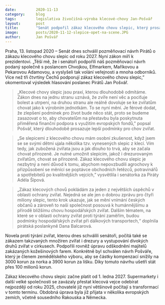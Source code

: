 ```yaml
---
date:         2020-11-13
category:     blog
tags:         legislativa živočišná-výroba klecové-chovy Jan-Pošvář
layout:       post
title:        "Senát podpořil zákaz klecového chovu slepic, který prosazovali Piráti. Nyní zákon míří k prezidentovi"
image:        posts/2020-11-12-slepice-opet-na-scene.JPG
author:       Jan Pošvář
---
```


Praha, 13. listopad 2020 –  Senát dnes schválil pozměňovací návrh Pirátů o zákazu klecového chovu slepic od roku 2027. Nyní zákon míří k prezidentovi. „Těší mě, že i senátoři podpořili náš pozměňovací návrh podaný společně s poslancem Chvojkou, Elfmarkem, Maříkovou a Pekarovou Adamovou, a vyslyšeli tak volání veřejnosti a mnoha odborníků. Více než tři čtvrtiny Čechů podporují zákaz klecového chovu slepic,” okomentoval výsledek hlasování poslanec Pirátů Jan Pošvář. 


> „Klecové chovy slepic jsou praxí, kterou dlouhodobě odmítáme. Zákon dnes na jednu stranu uznává, že zvíře není věc a pociťuje bolest a utrpení, na druhou stranu ale reálně dovoluje se ke zvířatům chovat jako k výrobním jednotkám. To se nyní mění. Je férové dodat, že zlepšení podmínek pro život bude něco stát, proto se budeme zasazovat o to, aby chovatelům na přestavbu byla poskytnuta přiměřená finanční podpora s využitím evropských fondů," popsal Pošvář, který dlouhodobě  prosazuje lepší podmínky pro chov zvířat. 


> „Se slepicemi z klecového chovu mám osobní zkušenost, když jsem se se svými dětmi ujala několika tzv. vynesených slepic z klecí. Vím tedy, jak zubožená zvířata jsou a jak dlouho to trvá, aby se začala chovat přirozeně. Je nutné umožnit slepicím, jakož i drezurovaným zvířatům, chovat se přirozeně. Zákaz klecového chovu slepic je nezbytný a není důvod k tomu, abychom nepovzbudili agrochovy k přizpůsobení se měnící se poptávce obchodních řetězců, potravinářů a spotřebitelů po kvalitnějších vejcích,” vysvětlila i senátorka za Piráty Adéla Šípová.


> „Zákaz klecových chovů pokládám za jeden z největších úspěchů v oblasti ochrany zvířat. Nejedná se ale jen o dobrou zprávu pro čtyři miliony slepic, tento krok ukazuje, jak se mění vnímání českých občanů a zároveň to naši společnost posouvá k humánnějšímu a přírodě bližšímu chovu hospodářských zvířat. Dalším tématem, na které se v oblasti ochrany zvířat proti týrání zaměřím, budou podmínky hospodářských zvířat při dálkových transportech,“ doplnila pirátská poslankyně Dana Balcarová.


Novela proti týrání zvířat, kterou dnes schválili senátoři, počítá také se zákazem takzvaných množíren zvířat i drezury a vystupování divokých druhů zvířat v cirkusech. Podpořili rovněž úpravu odškodnění majitelů zakázaných kožešinových farem. Konkrétně byl schválen návrh Pošváře, který je členem zemědělského výboru, aby se částky kompenzací snížily na 3000 korun za norka a 3900 korun za lišku. Díky tomuto návrhu ušetří stát přes 100 milionů korun.


Zákaz klecového chovu slepic začne platit od 1. ledna 2027. Supermarkety i další velké společnosti se zavázaly přestat klecová vejce odebírat nejpozději od roku 2025, chovatelé již nyní většinově počítají s transformací v tomto termínu. Obdobná úprava byla již přijata v několika evropských zemích, včetně sousedního Rakouska a Německa. 
